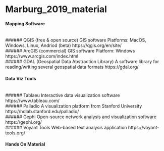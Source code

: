# Marburg_2019_material

#### Mapping Software
<br>
###### QGIS (free & open source) GIS software
Platforms: MacOS, Windows, Linux, Andriod (beta)
https://qgis.org/en/site/
<br>
###### ArcGIS (commercial) GIS software
Platform: Windows
https://www.arcgis.com/index.html
<br>
###### GDAL (Geospatial Data Abstraction Library)
A software library for reading/writing several geospatial data formats
https://gdal.org/
<br>

#### Data Viz Tools
<br>
###### Tablaeu
Interactive data visualization software
https://www.tableau.com/
<br>
###### Palladio
A visualization platform from Stanford University
https://hdlab.stanford.edu/palladio/
<br>
###### Gephi
Open-source network analysis and visualization software
https://gephi.org/
<br>
###### Voyant Tools
Web-based text analysis application
https://voyant-tools.org/
<br>

#### Hands On Material
<br>
